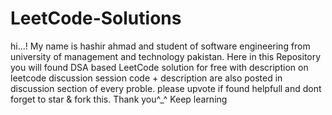 # LeetCode-Solutions
hi...! My name is hashir ahmad and student of software engineering from university of management and technology pakistan.
Here in this Repository you will found DSA based LeetCode solution for free with description on leetcode discussion session code + description are also posted in discussion section of every proble. please upvote if found helpfull and dont forget to star &amp; fork this. Thank you^_^ Keep learning
